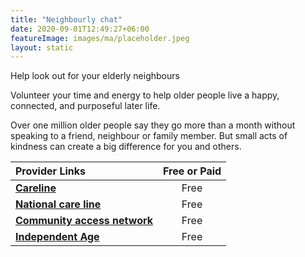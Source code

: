 ```yaml
---
title: "Neighbourly chat"
date: 2020-09-01T12:49:27+06:00
featureImage: images/ma/placeholder.jpeg
layout: static
---
```


Help look out for your elderly neighbours

Volunteer your time and energy to help older people live a happy, connected, and purposeful later life.

Over one million older people say they go more than a month without speaking to a friend, neighbour or family member. But small acts of kindness can create a big difference for you and others.

| Provider Links      | Free or Paid  |  
| :-----------          | :--------------:      |  
| [**Careline**](https://www.careline.co.uk/elderly-neighbours/) | Free | 
| [**National care line**](https://thenationalcareline.org/SafetyAtHome/CheckOnYourNeighbour) | Free | 
| [**Community access network**](https://www.communityaccessnetwork.org/ways-to-check-in-on-your-neighbors/) | Free | 
| [**Independent Age**](https://www.independentage.org/get-involved/volunteering) | Free | 
  

<br/><br/>






